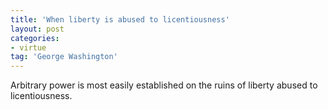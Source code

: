 ```yaml
---
title: 'When liberty is abused to licentiousness'
layout: post
categories:
- virtue
tag: 'George Washington'
---
```


Arbitrary power is most easily established on the ruins of liberty abused to licentiousness.